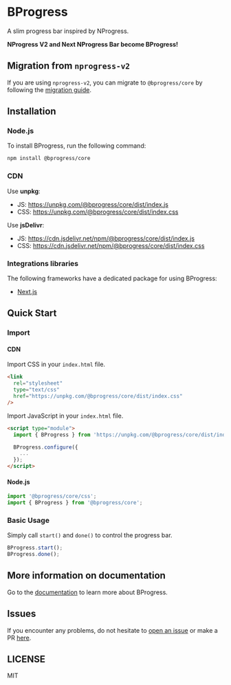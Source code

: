 # BProgress

A slim progress bar inspired by NProgress.

**NProgress V2 and Next NProgress Bar become BProgress!**

## Migration from `nprogress-v2`

If you are using `nprogress-v2`, you can migrate to `@bprogress/core` by following the [migration guide](https://bprogress.vercel.app/docs/migration).

## Installation

### Node.js

To install BProgress, run the following command:

```bash
npm install @bprogress/core
```

### CDN

Use **unpkg**:

- JS: https://unpkg.com/@bprogress/core/dist/index.js
- CSS: https://unpkg.com/@bprogress/core/dist/index.css

Use **jsDelivr**:

- JS: https://cdn.jsdelivr.net/npm/@bprogress/core/dist/index.js
- CSS: https://cdn.jsdelivr.net/npm/@bprogress/core/dist/index.css

### Integrations libraries

The following frameworks have a dedicated package for using BProgress:

- [Next.js](https://www.npmjs.com/package/@bprogress/next)

## Quick Start

### Import

#### CDN

Import CSS in your `index.html` file.

```html
<link
  rel="stylesheet"
  type="text/css"
  href="https://unpkg.com/@bprogress/core/dist/index.css"
/>
```

Import JavaScript in your `index.html` file.

```html
<script type="module">
  import { BProgress } from 'https://unpkg.com/@bprogress/core/dist/index.js';

  BProgress.configure({
    ...
  });
</script>
```

#### Node.js

```js
import '@bprogress/core/css';
import { BProgress } from '@bprogress/core';
```

### Basic Usage

Simply call `start()` and `done()` to control the progress bar.

```js
BProgress.start();
BProgress.done();
```

## More information on documentation

Go to the [documentation](https://bprogress.vercel.app/docs) to learn more about BProgress.

## Issues

If you encounter any problems, do not hesitate to [open an issue](https://github.com/Skyleen77/bprogress/issues) or make a PR [here](https://github.com/Skyleen77/bprogress).

## LICENSE

MIT
